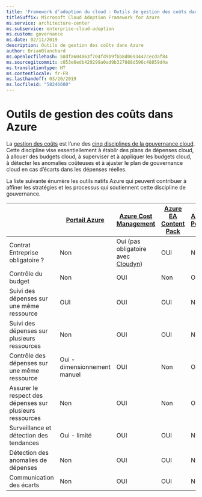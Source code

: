 ```yaml
---
title: 'Framework d’adoption du cloud : Outils de gestion des coûts dans Azure'
titleSuffix: Microsoft Cloud Adoption Framework for Azure
ms.service: architecture-center
ms.subservice: enterprise-cloud-adoption
ms.custom: governance
ms.date: 02/11/2019
description: Outils de gestion des coûts dans Azure
author: BrianBlanchard
ms.openlocfilehash: 58dfa604863f704fd9b9fbb8d0693447cecdaf84
ms.sourcegitcommit: c053e6edb429299a0ad9b327888d596c48859d4a
ms.translationtype: HT
ms.contentlocale: fr-FR
ms.lasthandoff: 03/20/2019
ms.locfileid: "58246600"
---
```

# <a name="cost-management-tools-in-azure"></a>Outils de gestion des coûts dans Azure

La [gestion des coûts](overview.md) est l’une des [cinq disciplines de la gouvernance cloud](../governance-disciplines.md). Cette discipline vise essentiellement à établir des plans de dépenses cloud, à allouer des budgets cloud, à superviser et à appliquer les budgets cloud, à détecter les anomalies coûteuses et à ajuster le plan de gouvernance cloud en cas d’écarts dans les dépenses réelles.

La liste suivante énumère les outils natifs Azure qui peuvent contribuer à affiner les stratégies et les processus qui soutiennent cette discipline de gouvernance.

|  | [Portail Azure](https://azure.microsoft.com/features/azure-portal/)  | [Azure Cost Management](/azure/cost-management/overview-cost-mgt)  | [Azure EA Content Pack](/power-bi/service-connect-to-azure-enterprise)  | [Azure Policy](/azure/governance/policy/overview) |
|---------|---------|---------|---------|---------|
|Contrat Entreprise obligatoire ?     | Non          | Oui (pas obligatoire avec [Cloudyn](/azure/cost-management/overview))         | OUI         | Non          |
|Contrôle du budget     | Non          | OUI         | Non          | OUI         |
|Suivi des dépenses sur une même ressource    | OUI         | OUI         | OUI         | Non          |
|Suivi des dépenses sur plusieurs ressources    | Non          | OUI        | OUI         | Non          |
|Contrôle des dépenses sur une même ressource     | Oui - dimensionnement manuel         | OUI         | Non          | OUI         |
|Assurer le respect des dépenses sur plusieurs ressources    | Non          | OUI         | Non          | OUI         |
|Surveillance et détection des tendances     | Oui - limité         | OUI        | OUI         | Non          |
|Détection des anomalies de dépenses     | Non          | OUI        | OUI         | Non         |
|Communication des écarts     | Non         | OUI        | OUI        | Non         |
